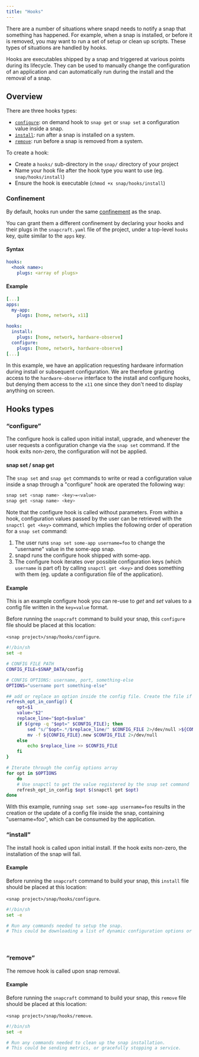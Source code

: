 ```yaml
---
title: "Hooks"
---
```


There are a number of situations where snapd needs to notify a snap that something has happened. For example, when a snap is installed, or before it is removed, you may want to run a set of setup or clean up scripts. These types of situations are handled by hooks.

Hooks are executables shipped by a snap and triggered at various points during its lifecycle. They can be used to manually change the configuration of an application and can automatically run during the install and the removal of a snap.

## Overview

There are three hooks types:

* [`configure`](#configure): on demand hook to `snap get` or `snap set` a configuration value inside a snap.
* [`install`](#install): run after a snap is installed on a system.
* [`remove`](#remove): run before a snap is removed from a system.

To create a hook:

* Create a `hooks/` sub-directory in the `snap/` directory of your project
* Name your hook file after the hook type you want to use (eg. `snap/hooks/install`)
* Ensure the hook is executable (`chmod +x snap/hooks/install`)

### Confinement

By default, hooks run under the same [confinement](/docs/reference/confinement) as the snap.

You can grant them a different confinement by declaring your hooks and their plugs in the `snapcraft.yaml` file of the project, under a top-level `hooks` key, quite similar to the `apps` key.

#### Syntax

``` yaml
hooks:
  <hook name>:
    plugs: <array of plugs>
```

#### Example

``` yaml
[...]
apps:
  my-app:
    plugs: [home, network, x11]

hooks:
  install:
    plugs: [home, network, hardware-observe]
  configure:
    plugs: [home, network, hardware-observe]
[...]
```

In this example, we have an application requesting hardware information during install or subsequent configuration. We are therefore granting access to the `hardware-observe` interface to the install and configure hooks, but denying them access to the `x11` one since they don't need to display anything on screen.

## Hooks types

### “configure”

The configure hook is called upon initial install, upgrade, and whenever the user requests a configuration change via the `snap set` command. If the hook exits non-zero, the configuration will not be applied.

#### snap set / snap get

The `snap set` and `snap get` commands to write or read a configuration value inside a snap through a "configure" hook are operated the following way:

``` bash
snap set <snap name> <key>=<value>
snap get <snap name> <key>
```

Note that the configure hook is called without parameters. From within a hook, configuration values passed by the user can be retrieved with the `snapctl get <key>` command, which implies the following order of operation for a `snap set` command:

1. The user runs `snap set some-app username=foo` to change the "username" value in the some-app snap.
2. snapd runs the configure hook shipped with some-app.
3. The configure hook iterates over possible configuration keys (which `username` is part of) by calling `snapctl get <key>` and does something with them (eg. update a configuration file of the application).

#### Example

This is an example configure hook you can re-use to _get_ and _set_ values to a config file written in the `key=value` format.

Before running the `snapcraft` command to build your snap, this `configure` file should be placed at this location:

`<snap project>/snap/hooks/configure`.

``` bash
#!/bin/sh
set -e

# CONFIG FILE PATH
CONFIG_FILE=$SNAP_DATA/config

# CONFIG OPTIONS: username, port, something-else
OPTIONS="username port something-else"

## add or replace an option inside the config file. Create the file if doesn't exist
refresh_opt_in_config() {
    opt=$1
    value="$2"
    replace_line="$opt=$value"
    if $(grep -q "$opt=" $CONFIG_FILE); then
        sed "s/^$opt=.*/$replace_line/" $CONFIG_FILE 2>/dev/null >${CONFIG_FILE}.new
        mv -f ${CONFIG_FILE}.new $CONFIG_FILE 2>/dev/null
    else
        echo $replace_line >> $CONFIG_FILE
    fi
}

# Iterate through the config options array
for opt in $OPTIONS
    do
    # Use snapctl to get the value registered by the snap set command
    refresh_opt_in_config $opt $(snapctl get $opt)
done
```

With this example, running `snap set some-app username=foo` results in the creation or the update of a config file inside the snap, containing "username=foo", which can be consumed by the application.


### “install”

The install hook is called upon initial install. If the hook exits non-zero, the installation of the snap will fail.

#### Example

Before running the `snapcraft` command to build your snap, this `install` file should be placed at this location:

`<snap project>/snap/hooks/configure`.

``` bash
#!/bin/sh
set -e

# Run any commands needed to setup the snap.
# This could be downloading a list of dynamic configuration options or creating a database.
```

<br>

### “remove”

The remove hook is called upon snap removal.

#### Example

Before running the `snapcraft` command to build your snap, this `remove` file should be placed at this location:

`<snap project>/snap/hooks/remove`.

``` bash
#!/bin/sh
set -e

# Run any commands needed to clean up the snap installation.
# This could be sending metrics, or gracefully stopping a service.
```

